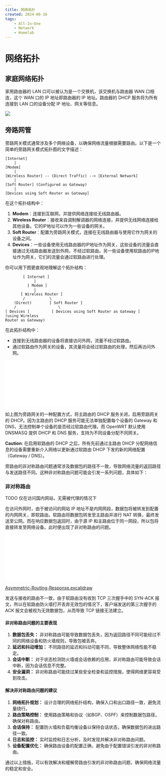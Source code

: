 ```yaml
---
title: 网络拓扑
created: 2024-06-16
tags:
    - All-In-One
    - Network
    - Homelab
---
```


# 网络拓扑

## 家庭网络拓扑

家用路由器的 LAN 口可以被认为是一个交换机，该交换机与路由器 WAN 口相连，这个 WAN 口的 IP 地址即路由器的 IP 地址。路由器的 DHCP 服务将为所有连接到 LAN 口的设备分配 IP 地址、网关等信息。

![](Pasted%20image%2020240616235513.png)

## 旁路网管

旁路网关模式通常涉及多个网络设备，以确保网络流量根据需要路由。以下是一个简单的旁路网关模式拓扑图的文字描述：

```
[Internet]
    |
[Modem]
    |
[Wireless Router] -- (Direct Traffic) --> [External Network]
    |
[Soft Router] (Configured as Gateway)
    |
[Devices using Soft Router as Gateway]
```

在这个拓扑结构中：
1. **Modem**：连接到互联网，并提供网络连接给无线路由器。
2. **Wireless Router**：接收来自调制解调器的网络连接，并提供无线网络连接给其他设备。它的IP地址可以作为一些设备的网关。
3. **Soft Router**：配置为旁路网关模式，连接在无线路由器与使用它作为网关的设备之间。
4. **Devices**：一些设备使用无线路由器的IP地址作为网关，这些设备的流量会直接通过无线路由器发送到外网，不经过软路由。另一些设备使用软路由的IP地址作为网关，它们的流量会通过软路由进行处理。

你可以用下图更直观地理解这个拓扑结构：

```
        [ Internet ]
             |
          [ Modem ]
             |
       [ Wireless Router ]
        /           \
    (Direct)        [ Soft Router ]
    /                   \
[ Devices ]          [ Devices using Soft Router as Gateway ]
(using Wireless
Router as Gateway)
```

在此拓扑结构中：
- 连接到无线路由器的设备将直接访问外网，流量不经过软路由。
- 通过软路由作为网关的设备，其流量将会经过软路由的处理，然后再访问外网。

![Bypass-Gateway-Mode-Topology.excalidraw](Bypass-Gateway-Mode-Topology.excalidraw.md)

如上图为旁路网关的一种配置方式，将主路由的 DHCP 服务关闭，启用旁路网关的 DHCP。因为主路由的 DHCP 服务可能无法单独配置每个设备的 Gateway 和 DNS，无法控制单个设备的是否经过软路由代理。而 OpenWRT 默认使用 DNSMASQ 提供 DHCP 和 DNS 服务，支持为不同设备分配不同网关。

**Caution**: 在启用软路由的 DHCP 之后，所有先前通过主路由 DHCP 分配网络信息的设备需要重新介入网络以更新通过软路由 DHCP 下发的新的网络配置（Gateway / DNS）。

旁路由的非对称路由问题通常涉及数据包的路径不一致，导致网络流量的返回路径与发送路径不同。这种非对称路由问题可能会引发一系列问题，具体如下：

### 非对称路由

TODO 仅在访问国内网站，无需被代理的情况下

在访问外网时，由于被访问的网站 IP 地址不是内网网段，数据包将被转发到配置的内网网关，即软路由。软路由将数据包转发至主路由并进行 NAT 转换，最终发送至公网。而在响应数据包返回时，由于源 IP 和主路由位于同一网段，所以包将直接转发至网络设备。此时便出现了非对称路由的问题。

![Asymmetric-Routing-Request.excalidraw](Asymmetric-Routing-Request.excalidraw.md)

[Asymmetric-Routing-Response.excalidraw](Asymmetric-Routing-Response.excalidraw.md)

发送与接收的路由不一致，由于软路由没有收到 TCP 三次握手中的 SYN-ACK 报文，所以在软路由防火墙打开丢弃无效包的情况下，客户端发送的第三次握手的 ACK 报文会被视为无效数据包，从而导致 TCP 链接无法建立。

#### 非对称路由问题的主要表现
1. **数据包丢失：** 非对称路由可能导致数据包丢失，因为返回路径不同可能经过不同的网络设备和防火墙规则，导致包被丢弃。
2. **延迟和抖动增加：** 不同路径的延迟和抖动可能不同，导致整体网络性能不稳定。
3. **会话中断：** 对于状态检测防火墙或会话依赖的应用，非对称路由可能导致会话中断，因为会话信息不完整。
4. **安全漏洞：** 非对称路由可能绕过某些安全检查和监控措施，使得网络更容易受到攻击。

#### 解决非对称路由问题的建议
1. **网络拓扑规划：** 设计合理的网络拓扑结构，确保入口和出口路径一致，避免流量绕行。
2. **路由策略控制：** 使用路由策略和协议（如BGP、OSPF）来控制数据包路径，确保对称路由。
3. **会话保持：** 配置防火墙和负载均衡设备以保持会话状态，确保数据包的进出路径一致。
4. **日志和监控：** 实时监控和日志分析，及时发现并解决非对称路由问题。
5. **设备配置优化：** 确保路由设备的配置正确，避免由于配置错误引发的非对称路由。

通过以上措施，可以有效解决和缓解旁路由引发的非对称路由问题，确保网络流量的稳定和安全。
